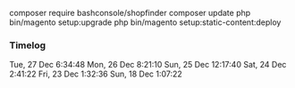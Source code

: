 
composer require bashconsole/shopfinder
composer update
php bin/magento setup:upgrade
php bin/magento setup:static-content:deploy


### Timelog

Tue, 27 Dec 6:34:48
Mon, 26 Dec 8:21:10
Sun, 25 Dec 12:17:40
Sat, 24 Dec 2:41:22
Fri, 23 Dec 1:32:36
Sun, 18 Dec 1:07:22

